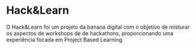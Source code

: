 # Hack&Learn

O Hack&Learn foi um projeto da banana digital com o objetivo de misturar os aspectos de workshops de de hackathons, proporcionando uma experiência focada em Project Based Learning.
